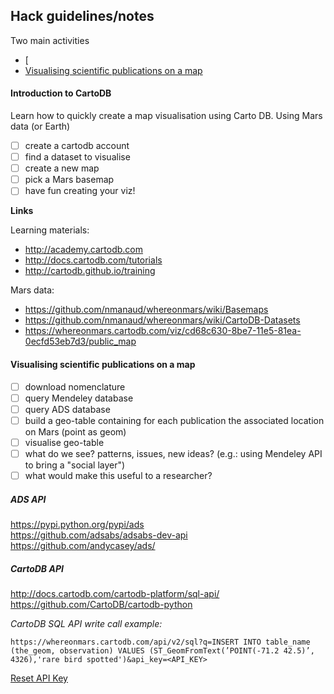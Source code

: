 
## Hack guidelines/notes

Two main activities

- [
- [Visualising scientific publications on a map](#visualising-scientific-publications-on-a-map)

#### Introduction to CartoDB

Learn how to quickly create a map visualisation using Carto DB.
Using Mars data (or Earth)

- [ ] create a cartodb account
- [ ] find a dataset to visualise
- [ ] create a new map
- [ ] pick a Mars basemap
- [ ] have fun creating your viz!

**Links**

Learning materials:

- http://academy.cartodb.com  
- http://docs.cartodb.com/tutorials  
- http://cartodb.github.io/training 

Mars data:

- https://github.com/nmanaud/whereonmars/wiki/Basemaps  
- https://github.com/nmanaud/whereonmars/wiki/CartoDB-Datasets  
- https://whereonmars.cartodb.com/viz/cd68c630-8be7-11e5-81ea-0ecfd53eb7d3/public_map

#### Visualising scientific publications on a map

- [ ] download nomenclature  
- [ ] query Mendeley database  
- [ ] query ADS database  
- [ ] build a geo-table containing for each publication the associated location on Mars (point as geom)  
- [ ] visualise geo-table  
- [ ] what do we see? patterns, issues, new ideas? (e.g.: using Mendeley API to bring a "social layer")  
- [ ] what would make this useful to a researcher?  

##### ADS API

https://pypi.python.org/pypi/ads  
https://github.com/adsabs/adsabs-dev-api  
https://github.com/andycasey/ads/  

##### CartoDB API

http://docs.cartodb.com/cartodb-platform/sql-api/
https://github.com/CartoDB/cartodb-python

*CartoDB SQL API write call example:*

`https://whereonmars.cartodb.com/api/v2/sql?q=INSERT INTO table_name (the_geom, observation) VALUES (ST_GeomFromText(’POINT(-71.2 42.5)’, 4326),'rare bird spotted')&api_key=<API_KEY>`

[Reset API Key](https://whereonmars.cartodb.com/your_apps)
